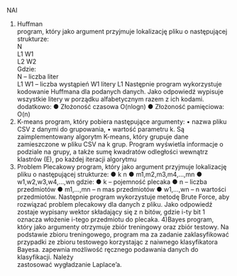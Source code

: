 N A I 
1) Huffman  
  program, który jako argument przyjmuje lokalizację pliku o następującej strukturze:  
    N  
    L1 W1  
    L2 W2  
  Gdzie:  
    N – liczba liter  
    L1 W1 – liczba wystąpień W1 litery L1
  Następnie program wykorzystuje kodowanie Huffmana dla podanych danych. Jako odpowiedź wypisuje wszystkie litery w
  porządku alfabetycznym razem z ich kodami.
  dodatkowo:
    ● Złożoność czasowa O(nlogn)
    ● Złożoność pamięciowa: O(n)
2) K-means
  program, który pobiera następujące argumenty:
    • nazwa pliku CSV z danymi do grupowania,
    • wartość parametru k.
  Są zaimplementowany algorytm K-means, który grupuje dane zamieszczone w pliku CSV na k grup.
  Program wyświetla informacje o podziale na grupy, a także sumę kwadratów odległości wewnątrz klastrów (E), po każdej iteracji algorytmu
3) Problem Plecakowy
  program, który jako argument przyjmuje lokalizację pliku o następującej strukturze:
    ● k n
    ● m1,m2,m3,m4,…,mn
    ● w1,w2,w3,w4,…,wn
  gdzie:
    ● k – pojemność plecaka
    ● n – liczba przedmiotów
    ● m1,…,mn – n mas przedmiotów
    ● w1,…,wn – n wartości przedmiotów.
  Następnie program wykorzystuje metodę Brute Force, aby rozwiązać problem plecakowy dla danych z pliku.
  Jako odpowiedź zostaje wypisany wektor składający się z n bitów, gdzie i-ty bit 1 oznacza włożenie i-tego przedmiotu do plecaka.
4) Bayes
  program, który jako argumenty otrzymuje zbiór treningowy oraz zbiór testowy. Na podstawie zbioru treningowego, program ma za zadanie zaklasyfikować  
  przypadki ze zbioru testowego korzystając z naiwnego klasyfikatora Bayesa. zapewnia możliwość ręcznego podawania danych do klasyfikacji. Należy     
  zastosować   wygładzanie Laplace’a. 

